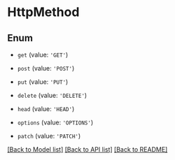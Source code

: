 # HttpMethod


## Enum

* `get` (value: `'GET'`)

* `post` (value: `'POST'`)

* `put` (value: `'PUT'`)

* `delete` (value: `'DELETE'`)

* `head` (value: `'HEAD'`)

* `options` (value: `'OPTIONS'`)

* `patch` (value: `'PATCH'`)

[[Back to Model list]](../README.md#documentation-for-models) [[Back to API list]](../README.md#documentation-for-api-endpoints) [[Back to README]](../README.md)

